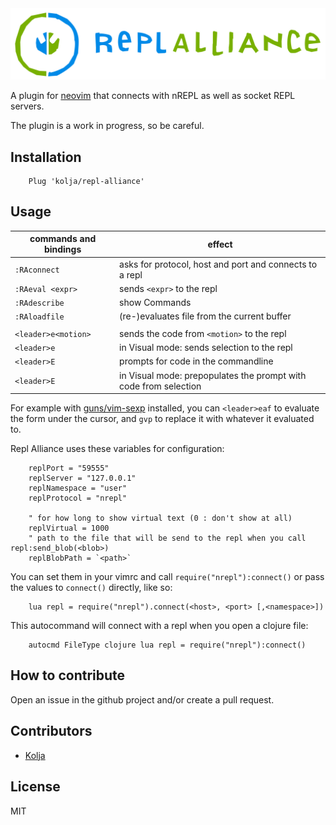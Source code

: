 <img src="./repl-alliance.svg">

A plugin for [neovim](https://neovim.io/) that connects with nREPL as well as socket REPL servers.

The plugin is a work in progress, so be careful.

## Installation

```vim
    Plug 'kolja/repl-alliance'
```

## Usage

| commands and bindings  | effect                                                           |
| ---                    | ---                                                              |
| `:RAconnect`           | asks for protocol, host and port and connects to a repl          |
| `:RAeval <expr>`       | sends `<expr>` to the repl                                       |
| `:RAdescribe`          | show Commands                                                    |
| `:RAloadfile`          | (re-)evaluates file from the current buffer                      |
|                        |                                                                  |
| `<leader>e<motion>`    | sends the code from `<motion>` to the repl                       |
| `<leader>e`            | in Visual mode: sends selection to the repl                      |
| `<leader>E`            | prompts for code in the commandline                              |
| `<leader>E`            | in Visual mode: prepopulates the prompt with code from selection |

For example with [guns/vim-sexp](https://github.com/guns/vim-sexp) installed, you can
`<leader>eaf` to evaluate the form under the cursor, and `gvp` to replace it with whatever it evaluated to.

Repl Alliance uses these variables for configuration:

```vim
    replPort = "59555"
    replServer = "127.0.0.1"
    replNamespace = "user"
    replProtocol = "nrepl"

    " for how long to show virtual text (0 : don't show at all)
    replVirtual = 1000
    " path to the file that will be send to the repl when you call repl:send_blob(<blob>)
    replBlobPath = `<path>`
```

You can set them in your vimrc and call `require("nrepl"):connect()` or pass the values to `connect()` directly, like so:

```vim
    lua repl = require("nrepl").connect(<host>, <port> [,<namespace>])
```
This autocommand will connect with a repl when you open a clojure file:

```vim
    autocmd FileType clojure lua repl = require("nrepl"):connect()
```

## How to contribute

Open an issue in the github project and/or create a pull request.

## Contributors

- [Kolja](https://twitter.com/01k)

## License

MIT
